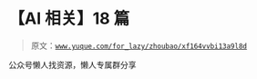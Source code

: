 # 【AI 相关】18 篇

> 原文：[`www.yuque.com/for_lazy/zhoubao/xf164vvbi13a9l8d`](https://www.yuque.com/for_lazy/zhoubao/xf164vvbi13a9l8d)

公众号懒人找资源，懒人专属群分享